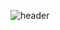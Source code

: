 ![header](https://capsule-render.vercel.app/api?type=waving&color=gradient&customColorList=10&height=230&section=header&text=Minion's%20Github&fontSize=50&animation=twinkling&fontAlign=68&fontAlign=36)

<!--
**minion-K/minion-K** is a ✨ _special_ ✨ repository because its `README.md` (this file) appears on your GitHub profile.

Here are some ideas to get you started:

- 🔭 I’m currently working on ...
- 🌱 I’m currently learning ...
- 👯 I’m looking to collaborate on ...
- 🤔 I’m looking for help with ...
- 💬 Ask me about ...
- 📫 How to reach me: ...
- 😄 Pronouns: ...
- ⚡ Fun fact: ...
-->
